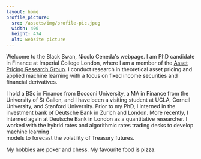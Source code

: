 ```yaml
---
layout: home
profile_picture:
  src: /assets/img/profile-pic.jpeg
  width: 400
  height: 474
  alt: website picture
---
```


<p>
Welcome to the Black Swan, Nicolo Ceneda's webpage. I am PhD candidate in Finance at Imperial College London, where I am a member of the <a href="https://sites.google.com/view/imperialassetpricing/home">Asset Pricing Research Group</a>. I conduct research in theoretical asset pricing and applied machine learning with a focus on fixed income securities and financial derivatives. 
</p>

<p>
I hold a BSc in Finance from Bocconi University, a MA in Finance from the University of St Gallen, and I have been a visiting student at UCLA, Cornell University, and Stanford University. Prior to my PhD, I interned in the investment bank of Deutsche Bank in Zurich and London. More recently, I interned again at Deutsche Bank in London as a quantitative researcher. I worked with the hybrid rates and algorithmic rates trading desks to develop machine learning <br>
models to forecast the volatility of Treasury futures.
</p>

<p>
My hobbies are poker and chess. My favourite food is pizza.
</p>